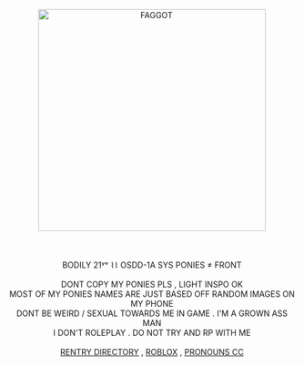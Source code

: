 <p align="center">
<img src="https://files.catbox.moe/3q87gz.png" alt="FAGGOT" width="400" height="390"><br/>
  <br/>
  <br/>
<br/>
  BODILY 21ʸᵒ ⌇⌇ OSDD-1A SYS
  PONIES ≠ FRONT<br/>
  <br/>
    DONT COPY MY PONIES PLS , LIGHT INSPO OK<br/>
    MOST OF MY PONIES NAMES ARE JUST BASED OFF RANDOM IMAGES ON MY PHONE<br/>
    DONT BE WEIRD / SEXUAL TOWARDS ME IN GAME . I'M A GROWN ASS MAN<br/>
    I DON'T ROLEPLAY . DO NOT TRY AND RP WITH ME<br/>
    <br/>
  <a href="https://rentry.co/seiidirectory">RENTRY DIRECTORY</a> , <a href="https://www.roblox.com/users/222076093/profile">ROBLOX</a> , <a href="https://pronouns.cc/@c00lgui">PRONOUNS CC</a>
</p>
